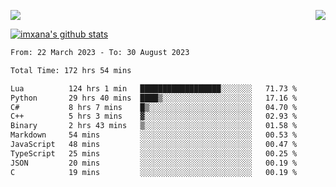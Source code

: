 <p>
  <a href="https://count.getloli.com/"><img src="https://count.getloli.com/get/@xana.readme?theme=moebooru-h"></a>
  <img src="https://weather-icon.journeyad.repl.co/@hangzhou?v=1" align="right">
</p>


<a href="https://github.com/imxana"><img align="center" src="https://github-readme-stats.vercel.app/api?username=imxana&show_icons=true&include_all_commits=true&hide_border=tru&custom_title=imxana%27s%20Github%20Stats" alt="imxana's github stats" /></a> 

<!--START_SECTION:waka-->

```txt
From: 22 March 2023 - To: 30 August 2023

Total Time: 172 hrs 54 mins

Lua          124 hrs 1 min   ██████████████████░░░░░░░   71.73 %
Python       29 hrs 40 mins  ████▒░░░░░░░░░░░░░░░░░░░░   17.16 %
C#           8 hrs 7 mins    █▒░░░░░░░░░░░░░░░░░░░░░░░   04.70 %
C++          5 hrs 3 mins    ▓░░░░░░░░░░░░░░░░░░░░░░░░   02.93 %
Binary       2 hrs 43 mins   ▒░░░░░░░░░░░░░░░░░░░░░░░░   01.58 %
Markdown     54 mins         ░░░░░░░░░░░░░░░░░░░░░░░░░   00.53 %
JavaScript   48 mins         ░░░░░░░░░░░░░░░░░░░░░░░░░   00.47 %
TypeScript   25 mins         ░░░░░░░░░░░░░░░░░░░░░░░░░   00.25 %
JSON         20 mins         ░░░░░░░░░░░░░░░░░░░░░░░░░   00.19 %
C            19 mins         ░░░░░░░░░░░░░░░░░░░░░░░░░   00.19 %
```

<!--END_SECTION:waka-->
